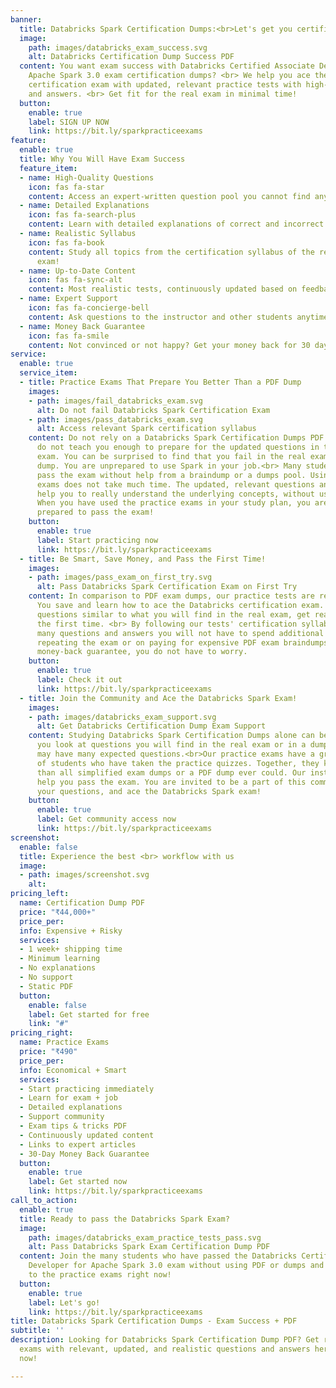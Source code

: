 ```yaml
---
banner:
  title: Databricks Spark Certification Dumps:<br>Let's get you certified!
  image: 
    path: images/databricks_exam_success.svg
    alt: Databricks Certification Dump Success PDF
  content: You want exam success with Databricks Certified Associate Developer for
    Apache Spark 3.0 exam certification dumps? <br> We help you ace the Databricks
    certification exam with updated, relevant practice tests with high-quality questions
    and answers. <br> Get fit for the real exam in minimal time!
  button:
    enable: true
    label: SIGN UP NOW
    link: https://bit.ly/sparkpracticeexams
feature:
  enable: true
  title: Why You Will Have Exam Success
  feature_item:
  - name: High-Quality Questions
    icon: fas fa-star
    content: Access an expert-written question pool you cannot find anywhere else!
  - name: Detailed Explanations
    icon: fas fa-search-plus
    content: Learn with detailed explanations of correct and incorrect answers!
  - name: Realistic Syllabus
    icon: fas fa-book
    content: Study all topics from the certification syllabus of the real Databricks
      exam!
  - name: Up-to-Date Content
    icon: fas fa-sync-alt
    content: Most realistic tests, continuously updated based on feedback!
  - name: Expert Support
    icon: fas fa-concierge-bell
    content: Ask questions to the instructor and other students anytime!
  - name: Money Back Guarantee
    icon: fas fa-smile
    content: Not convinced or not happy? Get your money back for 30 days!
service:
  enable: true
  service_item:
  - title: Practice Exams That Prepare You Better Than a PDF Dump
    images:
    - path: images/fail_databricks_exam.svg
      alt: Do not fail Databricks Spark Certification Exam
    - path: images/pass_databricks_exam.svg
      alt: Access relevant Spark certification syllabus
    content: Do not rely on a Databricks Spark Certification Dumps PDF. The dumps
      do not teach you enough to prepare for the updated questions in the certification
      exam. You can be surprised to find that you fail in the real exam, despite the
      dump. You are unprepared to use Spark in your job.<br> Many students like you
      pass the exam without help from a braindump or a dumps pool. Using our practice
      exams does not take much time. The updated, relevant questions and explanations
      help you to really understand the underlying concepts, without using a dump.
      When you have used the practice exams in your study plan, you are very well
      prepared to pass the exam!
    button:
      enable: true
      label: Start practicing now
      link: https://bit.ly/sparkpracticeexams
  - title: Be Smart, Save Money, and Pass the First Time!
    images:
    - path: images/pass_exam_on_first_try.svg
      alt: Pass Databricks Spark Certification Exam on First Try
    content: In comparison to PDF exam dumps, our practice tests are really affordable.
      You save and learn how to ace the Databricks certification exam. With
      questions similar to what you will find in the real exam, get ready to pass
      the first time. <br> By following our tests' certification syllabus and the
      many questions and answers you will not have to spend additional money on dumps,
      repeating the exam or on paying for expensive PDF exam braindumps. With our
      money-back guarantee, you do not have to worry.
    button:
      enable: true
      label: Check it out
      link: https://bit.ly/sparkpracticeexams
  - title: Join the Community and Ace the Databricks Spark Exam!
    images:
    - path: images/databricks_exam_support.svg
      alt: Get Databricks Certification Dump Exam Support
    content: Studying Databricks Spark Certification Dumps alone can be hard. When
      you look at questions you will find in the real exam or in a dumps PDF, you
      may have many expected questions.<br>Our practice exams have a great community
      of students who have taken the practice quizzes. Together, they know much more
      than all simplified exam dumps or a PDF dump ever could. Our instructors are also here to
      help you pass the exam. You are invited to be a part of this community, ask
      your questions, and ace the Databricks Spark exam!
    button:
      enable: true
      label: Get community access now
      link: https://bit.ly/sparkpracticeexams
screenshot:
  enable: false
  title: Experience the best <br> workflow with us
  image: 
  - path: images/screenshot.svg
    alt: 
pricing_left:
  name: Certification Dump PDF
  price: "₹44,000+"
  price_per: 
  info: Expensive + Risky
  services:
  - 1 week+ shipping time
  - Minimum learning
  - No explanations
  - No support
  - Static PDF
  button:
    enable: false
    label: Get started for free
    link: "#"
pricing_right:
  name: Practice Exams
  price: "₹490"
  price_per: 
  info: Economical + Smart
  services:
  - Start practicing immediately
  - Learn for exam + job
  - Detailed explanations
  - Support community
  - Exam tips & tricks PDF
  - Continuously updated content
  - Links to expert articles
  - 30-Day Money Back Guarantee
  button:
    enable: true
    label: Get started now
    link: https://bit.ly/sparkpracticeexams
call_to_action:
  enable: true
  title: Ready to pass the Databricks Spark Exam?
  image: 
    path: images/databricks_exam_practice_tests_pass.svg
    alt: Pass Databricks Spark Exam Certification Dump PDF
  content: Join the many students who have passed the Databricks Certified Associate
    Developer for Apache Spark 3.0 exam without using PDF or dumps and get access
    to the practice exams right now!
  button:
    enable: true
    label: Let's go!
    link: https://bit.ly/sparkpracticeexams
title: Databricks Spark Certification Dumps - Exam Success + PDF
subtitle: ''
description: Looking for Databricks Spark Certification Dump PDF? Get real practice
  exams with relevant, updated, and realistic questions and answers here! Sign up
  now!

---
```

